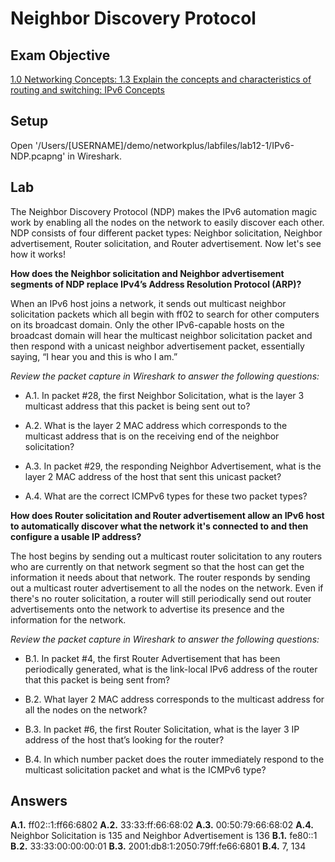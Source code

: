 # Neighbor Discovery Protocol

## Exam Objective
[1.0 Networking Concepts: 1.3 Explain the concepts and characteristics of routing and switching: IPv6 Concepts](https://www.comptia.jp/pdf/comptia-network-n10-007-v-3-0-exam-objectives.pdf)

## Setup
Open '/Users/[USERNAME]/demo/networkplus/labfiles/lab12-1/IPv6-NDP.pcapng' in Wireshark.

## Lab 
The Neighbor Discovery Protocol (NDP) makes the IPv6 automation magic work by enabling all the nodes on the network to easily discover each other. NDP consists of four different packet types: Neighbor solicitation, Neighbor advertisement, Router solicitation, and Router advertisement. Now let's see how it works!

**How does the Neighbor solicitation and Neighbor advertisement segments of NDP replace IPv4’s Address Resolution Protocol (ARP)?**

When an IPv6 host joins a network, it sends out multicast neighbor solicitation packets which all begin with ff02 to search for other computers on its broadcast domain. Only the other IPv6-capable hosts on the broadcast domain will hear the multicast neighbor solicitation packet and then respond with a unicast neighbor advertisement packet, essentially saying, “I hear you and this is who I am.” 

*Review the packet capture in Wireshark to answer the following questions:*

- A.1. In packet #28, the first Neighbor Solicitation, what is the layer 3 multicast address that this packet is being sent out to? 

- A.2. What is the layer 2 MAC address which corresponds to the multicast address that is on the receiving end of the neighbor solicitation?

- A.3. In packet #29, the responding Neighbor Advertisement, what is the layer 2 MAC address of the host that sent this unicast packet? 

- A.4. What are the correct ICMPv6 types for these two packet types?

**How does Router solicitation and Router advertisement allow an IPv6 host to automatically discover what the network it's connected to and then configure a usable IP address?**

The host begins by sending out a multicast router solicitation to any routers who are currently on that network segment so that the host can get the information it needs about that network. The router responds by sending out a multicast router advertisement to all the nodes on the network. Even if there's no router solicitation, a router will still periodically send out router advertisements onto the network to advertise its presence and the information for the network.

*Review the packet capture in Wireshark to answer the following questions:*

- B.1. In packet #4, the first Router Advertisement that has been periodically generated, what is the link-local IPv6 address of the router that this packet is being sent from?

- B.2.  What layer 2 MAC address corresponds to the multicast address for all the nodes on the network?

- B.3. In packet #6, the first Router Solicitation, what is the layer 3 IP address of the host that’s looking for the router? 

- B.4. In which number packet does the router immediately respond to the multicast solicitation packet and what is the ICMPv6 type? 

## Answers
**A.1.** ff02::1:ff66:6802 
**A.2.** 33:33:ff:66:68:02
**A.3.** 00:50:79:66:68:02
**A.4.** Neighbor Solicitation is 135 and Neighbor Advertisement is 136
**B.1.** fe80::1
**B.2.** 33:33:00:00:00:01
**B.3.** 2001:db8:1:2050:79ff:fe66:6801
**B.4.** 7, 134
